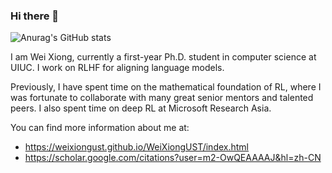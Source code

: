 ### Hi there 👋

![Anurag's GitHub stats](https://github-readme-stats.vercel.app/api?username=WeiXiongUST_private=true)

I am Wei Xiong, currently a first-year Ph.D. student in computer science at UIUC. I work on RLHF for aligning language models. 

Previously, I have spent time on the mathematical foundation of RL, where I was fortunate to collaborate with many great senior mentors and talented peers. I also spent time on deep RL at Microsoft Research Asia.

You can find more information about me at:
- https://weixiongust.github.io/WeiXiongUST/index.html
- https://scholar.google.com/citations?user=m2-OwQEAAAAJ&hl=zh-CN
